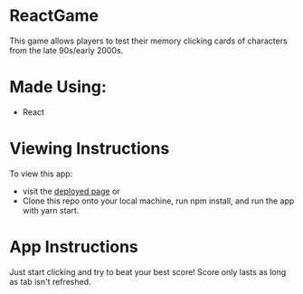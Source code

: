 # ReactGame

This game allows players to test their memory clicking cards of characters from the late 90s/early 2000s.

# Made Using:
* React

# Viewing Instructions

To view this app: 

- visit the [deployed page](https://mike-wil.github.io/ReactGame/ "deployed page")
or
- Clone this repo onto your local machine, run npm install, and run the app with yarn start. 
# App Instructions

Just start clicking and try to beat your best score! Score only lasts as long as tab isn't refreshed.